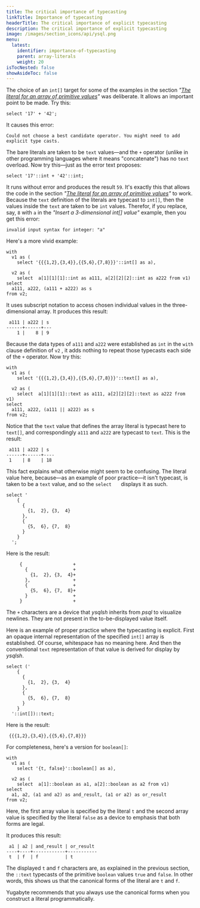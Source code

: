 ```yaml
---
title: The critical importance of typecasting
linkTitle: Importance of typecasting
headerTitle: The critical importance of explicit typecasting
description: The critical importance of explicit typecasting
image: /images/section_icons/api/ysql.png
menu:
  latest:
    identifier: importance-of-typecasting
    parent: array-literals
    weight: 20
isTocNested: false
showAsideToc: false
---
```


The choice of an `int[]` target for some of the examples
in the section _"[The literal for an array of primitive values](../array-of-primitive-values)"_
was deliberate. It allows an important point to be made. Try this:

```postgresql
select '17' + '42';
````

It causes this error:

```
Could not choose a best candidate operator. You might need to add explicit type casts.
```

The bare literals are taken to be `text` values—and the `+` operator (unlike in other programming languages where it means "concatenate") has no `text` overload. Now try this—just as the error text proposes:

```postgresql
select '17'::int + '42'::int;
````

It runs without error and produces the result `59`. It's exactly this that allows the code in the section _"[The literal for an array of primitive values](../array-of-primitive-values)"_ to work. Because the `text` definition of the literals are typecast to `int[]`, then the values inside the `text` are taken to be `int` values. Therefor, if you replace, say, `8` with `a` in the _"Insert a 3-dimensional int[] value"_ example, then you get this error:
```
invalid input syntax for integer: "a"
```
Here's a more vivid example:

```postgresql
with
  v1 as (
    select '{{{1,2},{3,4}},{{5,6},{7,8}}}'::int[] as a),

  v2 as (
    select  a[1][1][1]::int as a111, a[2][2][2]::int as a222 from v1)
select
  a111, a222, (a111 + a222) as s
from v2;
```
It uses subscript notation to access chosen individual values in the three-dimensional array. It produces this result:
```
 a111 | a222 | s 
------+------+---
    1 |    8 | 9
```
Because the data types of `a111` and `a222` were established as `int` in the `with` clause definition of `v2` , it adds nothing to repeat those typecasts each side of the `+` operator. Now try this:

```postgresql
with
  v1 as (
    select '{{{1,2},{3,4}},{{5,6},{7,8}}}'::text[] as a),

  v2 as (
    select  a[1][1][1]::text as a111, a[2][2][2]::text as a222 from v1)
select
  a111, a222, (a111 || a222) as s
from v2;
```
Notice that the `text` value that defines the array literal is typecast here to `text[]`, and correspondingly `a111` and `a222` are typecast to `text`. This is the result:

```
 a111 | a222 | s  
------+------+----
 1    | 8    | 18
```
This fact explains what otherwise might seem to be confusing. The literal value here, because—as an example of poor practice—it isn't typecast, is taken to be a `text` value, and so the `select	` displays it as such.

```postgresql
select '
    {
      {
        {1,  2}, {3,  4}
      },
      {
        {5,  6}, {7,  8}
      }
    }
  ';
```

Here is the result:

```
     {                   +
       {                 +
         {1,  2}, {3,  4}+
       },                +
       {                 +
         {5,  6}, {7,  8}+
       }                 +
     }                   +
```

The `+` characters are a device that _ysqlsh_ inherits from _psql_ to visualize newlines. They are not present in the to-be-displayed value itself.

Here is an example of proper practice where the typecasting is explicit. First an opaque internal representation of the specified `int[]` array is established. Of course, whitespace has no meaning here. And then the conventional `text` representation of that value is derived for display by _ysqlsh_.

```postgresql
select ('
    {
      {
        {1,  2}, {3,  4}
      },
      {
        {5,  6}, {7,  8}
      }
    }
  '::int[])::text;
```

Here is the result:

```
 {{{1,2},{3,4}},{{5,6},{7,8}}}
```

For completeness, here's a version for `boolean[]`:

```postgresql
with
  v1 as (
    select '{t, false}'::boolean[] as a),

  v2 as (
    select  a[1]::boolean as a1, a[2]::boolean as a2 from v1)
select
  a1, a2, (a1 and a2) as and_result, (a1 or a2) as or_result
from v2;
```
Here, the first array value is specified by the literal `t` and the second array value is specified by the literal `false` as a device to emphasis that both forms are legal.

It produces this result:

```
 a1 | a2 | and_result | or_result 
----+----+------------+-----------
 t  | f  | f          | t
```
The displayed `t` and `f` characters are, as explained in the previous section, the `::text` typecasts of the primitive `boolean` values `true` and `false`. In other words, this shows us that the canonical forms of the literal are `t` and `f`.

Yugabyte recommends that you always use the canonical forms when you construct a literal programmatically.

